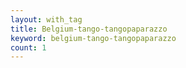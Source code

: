 ```yaml
---
layout: with_tag
title: Belgium-tango-tangopaparazzo
keyword: belgium-tango-tangopaparazzo
count: 1
---
```


